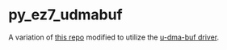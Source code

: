 # py_ez7_udmabuf
A variation of [this repo](https://github.com/miyo/py_eclypse_z7) modified to utilize the [u-dma-buf driver](https://github.com/ikwzm/udmabuf).

